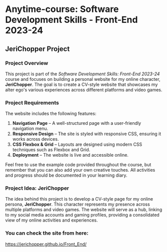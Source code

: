 # Anytime-course: Software Development Skills - Front-End 2023-24  
## JeriChopper Project

### Project Overview  
This project is part of the *Software Development Skills: Front-End 2023-24* course and focuses on building a personal website for my online character, **JeriChopper**. The goal is to create a CV-style website that showcases my alter ego's various experiences across different platforms and video games.

### Project Requirements  
The website includes the following features:
1. **Navigation Page** – A well-structured page with a user-friendly navigation menu.
2. **Responsive Design** – The site is styled with responsive CSS, ensuring it works across devices.
3. **CSS Flexbox & Grid** – Layouts are designed using modern CSS techniques such as Flexbox and Grid.
4. **Deployment** – The website is live and accessible online.

Feel free to use the example code provided throughout the course, but remember that you can also add your own creative touches. All activities and progress should be documented in your learning diary.

### Project Idea: JeriChopper  
The idea behind this project is to develop a CV-style page for my online persona, **JeriChopper**. This character represents my presence across multiple platforms and video games. The website will serve as a hub, linking to my social media accounts and gaming profiles, providing a consolidated view of my online activities and experiences.

### You can check the site from here:  
https://jerichopper.github.io/Front_End/

